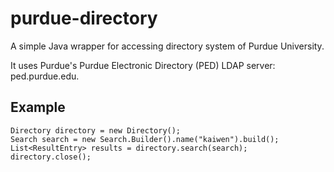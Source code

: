 # purdue-directory

A simple Java wrapper for accessing directory system of Purdue University.

It uses Purdue's Purdue Electronic Directory (PED) LDAP server: ped.purdue.edu.

## Example

	Directory directory = new Directory();
	Search search = new Search.Builder().name("kaiwen").build();
	List<ResultEntry> results = directory.search(search);
	directory.close();